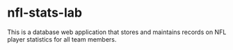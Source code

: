 # nfl-stats-lab
This is a database web application that stores and maintains records on NFL player statistics for all team members.
